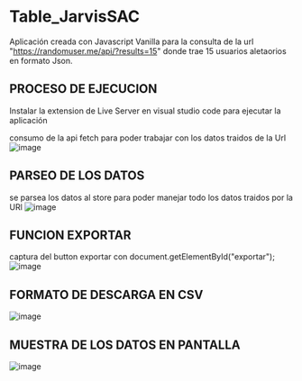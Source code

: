 # Table_JarvisSAC
Aplicación creada con Javascript Vanilla para la consulta de la url "https://randomuser.me/api/?results=15" 
donde trae 15 usuarios aletaorios en formato Json.

## PROCESO DE EJECUCION
Instalar la extension de Live Server en visual studio code para ejecutar la aplicación

consumo de la api fetch para poder trabajar con los datos traidos de la Url
![image](https://user-images.githubusercontent.com/99754585/220163357-f0cea706-c958-4729-9473-f7dec23da18d.png)

## PARSEO DE LOS DATOS 
se parsea los datos al store para poder manejar todo los datos traidos por la URl
![image](https://user-images.githubusercontent.com/99754585/220163818-db9d7e07-2dca-4217-b2e0-60cb2cc56ec7.png)

## FUNCION EXPORTAR
captura del button exportar con document.getElementById("exportar");
![image](https://user-images.githubusercontent.com/99754585/220165310-cc8e6f45-4fe6-4343-bc71-01007dd55387.png)

## FORMATO DE DESCARGA EN CSV
![image](https://user-images.githubusercontent.com/99754585/220165620-3c9360b7-5815-459c-9431-eba13d8b371b.png)


## MUESTRA DE LOS DATOS EN PANTALLA
![image](https://user-images.githubusercontent.com/99754585/220163141-a15e286d-054c-4b2e-bce9-03cefa047a67.png)

